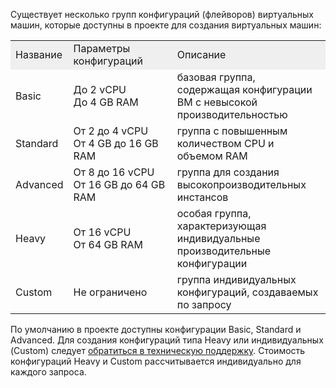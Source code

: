 Существует несколько групп конфигураций (флейворов) виртуальных машин, которые доступны в проекте для создания виртуальных машин:

<table style="width: 100%; margin-right: calc(0%);"><tbody><tr><td style="width: 16.6329%; background-color: rgb(239, 239, 239);">Название</td><td style="width: 34%; background-color: rgb(239, 239, 239);">Параметры конфигураций</td><td style="width: 49.2658%; background-color: rgb(239, 239, 239);">Описание</td></tr><tr><td style="width: 16.6329%;">Basic</td><td style="width: 34%;">До 2 vCPU<br>До 4 GB RAM</td><td style="width: 49.2658%;">базовая группа, содержащая конфигурации ВМ с невысокой производительностью</td></tr><tr><td style="width: 16.6329%;">Standard</td><td style="width: 34%;">От 2 до 4 vCPU<br>От 4 GB до 16 GB RAM</td><td style="width: 49.2658%;">группа с повышенным количеством CPU и объемом RAM</td></tr><tr><td style="width: 16.6329%;">Advanced</td><td style="width: 34%;">От 8 до 16 vCPU<br>От 16 GB до 64 GB RAM</td><td style="width: 49.2658%;">группа для создания высокопроизводительных инстансов</td></tr><tr><td style="width: 16.6329%;">Heavy</td><td style="width: 34%;">От 16 vCPU<br>От 64 GB RAM</td><td style="width: 49.2658%;">особая группа, характеризующая индивидуальные производительные конфигурации</td></tr><tr><td style="width: 16.6329%;">Custom</td><td style="width: 34%;">Не ограничено</td><td style="width: 49.2658%;">группа индивидуальных конфигураций, создаваемых по запросу</td></tr></tbody></table>

По умолчанию в проекте доступны конфигурации Basic, Standard и Advanced. Для создания конфигураций типа Heavy или индивидуальных (Custom) следует [обратиться в техническую поддержку](https://mcs.mail.ru/docs/contacts). Стоимость конфигураций Heavy и Custom рассчитывается индивидуально для каждого запроса.
